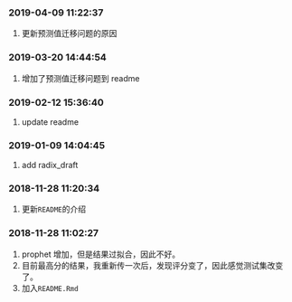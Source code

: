 ### 2019-04-09 11:22:37

1. 更新预测值迁移问题的原因

### 2019-03-20 14:44:54

1. 增加了预测值迁移问题到 readme

### 2019-02-12 15:36:40

1. update readme

### 2019-01-09 14:04:45

1. add radix_draft

### 2018-11-28 11:20:34

1. 更新`README`的介绍

### 2018-11-28 11:02:27

1. prophet 增加，但是结果过拟合，因此不好。
1. 目前最高分的结果，我重新传一次后，发现评分变了，因此感觉测试集改变了。
1. 加入`README.Rmd`